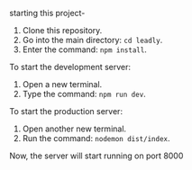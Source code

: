 starting this project-
1. Clone this repository.
2. Go into the main directory: `cd leadly`.
3. Enter the command: `npm install`.

To start the development server:
1. Open a new terminal.
2. Type the command: `npm run dev`.

To start the production server:
1. Open another new terminal.
2. Run the command: `nodemon dist/index`.

Now, the server will start running on port 8000


